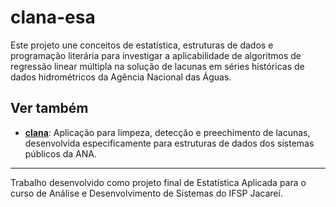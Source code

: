 # clana-esa

Este projeto une conceitos de estatística, estruturas de dados e programação literária para investigar a aplicabilidade de algoritmos de regressão linear múltipla na solução de lacunas em séries históricas de dados hidrométricos da Agência Nacional das Águas.


## Ver também
* **[clana](https://github.com/jultty/clana/)**: Aplicação para limpeza, detecção e preechimento de lacunas, desenvolvida especificamente para estruturas de dados dos sistemas públicos da ANA.

----
Trabalho desenvolvido como projeto final de Estatística Aplicada para o curso de Análise e Desenvolvimento de Sistemas do IFSP Jacareí.
